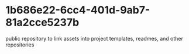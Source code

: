 # 1b686e22-6cc4-401d-9ab7-81a2cce5237b
public repository to link assets into project templates, readmes, and other repositories
